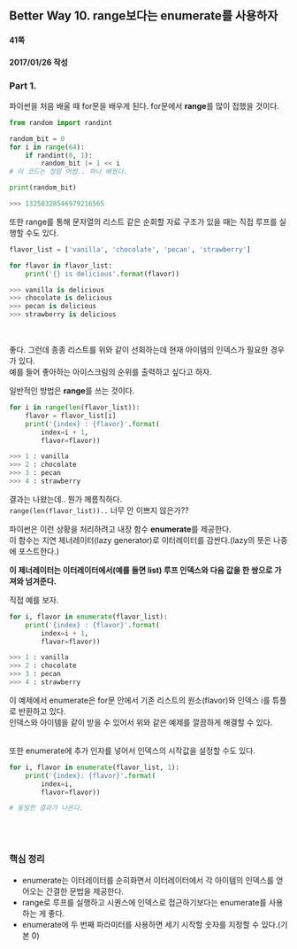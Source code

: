 ## Better Way 10. range보다는 enumerate를 사용하자

#### 41쪽
#### 2017/01/26 작성

### Part 1.

파이썬을 처음 배울 때 for문을 배우게 된다. for문에서 **range**를 많이 접했을 것이다.

```python
from random import randint

random_bit = 0
for i in range(64):
    if randint(0, 1):
        random_bit |= 1 << i
# 이 코드는 정말 어썸.. 하나 배웠다.

print(random_bit)

>>> 13250328546979216565
```
또한 range를 통해 문자열의 리스트 같은 순회할 자료 구조가 있을 때는 직접 루프를 실행할 수도 있다.

```python
flavor_list = ['vanilla', 'chocolate', 'pecan', 'strawberry']

for flavor in flavor_list:
    print('{} is delicious'.format(flavor))

>>> vanilla is delicious
>>> chocolate is delicious
>>> pecan is delicious
>>> strawberry is delicious
```
<br>

좋다. 그런데 종종 리스트를 위와 같이 선회하는데 현재 아이템의 인덱스가 필요한 경우가 있다.  
예를 들어 좋아하는 아이스크림의 순위를 출력하고 싶다고 하자.  

일반적인 방법은 **range**를 쓰는 것이다.  

```python
for i in range(len(flavor_list)):
    flavor = flavor_list[i]
    print('{index} : {flavor}'.format(
        index=i + 1,
        flavor=flavor))

>>> 1 : vanilla
>>> 2 : chocolate
>>> 3 : pecan
>>> 4 : strawberry
```
결과는 나왔는데.. 뭔가 께름칙하다.  
`range(len(flavor_list))..` 너무 안 이쁘지 않은가??  

파이썬은 이런 상황을 처리하려고 내장 함수 **enumerate**를 제공한다.  
이 함수는 지연 제너레이터(lazy generator)로 이터레이터를 감싼다.(lazy의 뜻은 나중에 포스트한다.)  

**이 제너레이터는 이터레이터에서(예를 들면 list) 루프 인덱스와 다음 값을 한 쌍으로 가져와 넘겨준다.**  

직접 예를 보자.  

```python
for i, flavor in enumerate(flavor_list):
    print('{index} : {flavor}'.format(
        index=i + 1,
        flavor=flavor))

>>> 1 : vanilla
>>> 2 : chocolate
>>> 3 : pecan
>>> 4 : strawberry
```
이 예제에서 enumerate은 for문 안에서 기존 리스트의 원소(flavor)와 인덱스 i를 튜플로 반환하고 있다.  
인덱스와 아이템을 같이 받을 수 있어서 위와 같은 예제를 깔끔하게 해결할 수 있다.  

<br>
또한 enumerate에 추가 인자를 넣어서 인덱스의 시작값을 설정할 수도 있다.

```python
for i, flavor in enumerate(flavor_list, 1):
    print('{index}: {flavor}'.format(
        index=i,
        flavor=flavor))

# 동일한 결과가 나온다.
```
<br><br>

### 핵심 정리

* enumerate는 이터레이터를 순히화면서 이터레이터에서 각 아이템의 인덱스를 얻어오는 간결한 문법을 제공한다.
* range로 루프를 실행하고 시퀀스에 인덱스로 접근하기보다는 enumerate를 사용하는 게 좋다.
* enumerate에 두 번째 파라미터를 사용하면 세기 시작할 숫자를 지정할 수 있다.(기본 0)
